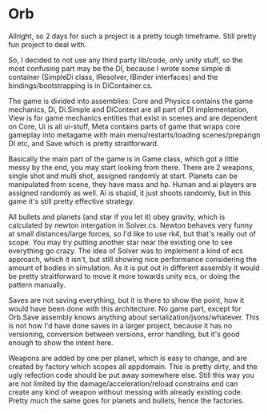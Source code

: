 # Orb

Allright, so 2 days for such a project is a pretty tough timeframe. Still pretty fun project to deal with.

So, I decided to not use any third party lib/code, only unity stuff, so the most confusing part may be the DI, because I wrote some simple di container (SimpleDi class, IResolver, IBinder interfaces) and the bindings/bootstrapping is in DiContainer.cs.

The game is divided into assemblies: Core and Physics contains the game mechanics, Di, Di.Simple and DiContext are all part of DI implementation, View is for game mechanics entities that exist in scenes and are dependent on Core, Ui is all ui-stuff, Meta contains parts of game that wraps core gameplay into metagame with main menu/restarts/loading scenes/preparign DI etc, and Save which is pretty straitforward.

Basically the main part of the game is in Game class, which got a little messy by the end, you may start looking from there. There are 2 weapons, single shot and multi shot, assigned randomly at start. Planets can be manipulated from scene, they have mass and hp. Human and ai players are assigned randomly as well. Ai is stupid, it just shoots randomly, but in this game it's still pretty effective strategy.

All bullets and planets (and star if you let it) obey gravity, which is calculated by newton intergation in Solver.cs. Newton behaves very funny at small distances/large forces, so I'd like to use rk4, but that's really out of scope. You may try putting another star near the existing one to see everything go crazy. The idea of Solver was to implement a kind of ecs approach, which it isn't, but still showing nice performance considering the amount of bodies in simulation. As it is put out in different assembly it would be pretty straitforward to move it more towards unity ecs, or doing the pattern manually.

Saves are not saving everything, but it is there to show the point, how it would have been done with this architecture. No game part, except for Orb.Save assembly knows anything about serialization/jsons/whatever. This is not how I'd have done saves in a larger project, because it has no versioning, conversion between versions, error handling, but it's good enough to show the intent here.

Weapons are added by one per planet, which is easy to change, and are created by factory which scopes all appdomain. This is pretty dirty, and the ugly refection code should be put away somewhere else. Still this way you are not limited by the damage/acceleration/reload constrains and can create any kind of weapon without messing with already existing code. Pretty much the same goes for planets and bullets, hence the factories.

